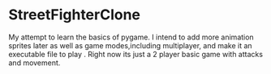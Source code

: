 # StreetFighterClone
My attempt to learn the basics of pygame. I intend to add more animation sprites later as well as game modes,including multiplayer, and make it an executable file to play . Right now its just a 2 player basic game with attacks and movement.

